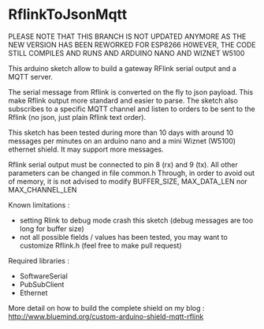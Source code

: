# RflinkToJsonMqtt
PLEASE NOTE THAT THIS BRANCH IS NOT UPDATED ANYMORE AS THE NEW VERSION HAS BEEN REWORKED FOR ESP8266
H0WEVER, THE CODE STILL COMPILES AND RUNS AND ARDUINO NANO AND WIZNET W5100

This arduino sketch allow to build a gateway RFlink serial output and a MQTT server. 

The serial message from Rflink is converted on the fly to json payload. This make Rflink output more standard and easier to parse.
The sketch also subscribes to a specific MQTT channel and listen to orders to be sent to the Rflink (no json, just plain Rflink text order).

This sketch has been tested during more than 10 days with around 10 messages per minutes on an arduino nano and a mini Wiznet (W5100) ethernet shield. It may support more messages.

Rflink serial output must be connected to pin 8 (rx) and 9 (tx).
All other parameters can be changed in file common.h
Through, in order to avoid out of memory, it is not advised to modify BUFFER_SIZE, MAX_DATA_LEN nor MAX_CHANNEL_LEN

Known limitations :
- setting Rlink to debug mode crash this sketch (debug messages are too long for buffer size)
- not all possible fields / values has been tested, you may want to customize Rflink.h (feel free to make pull request)

Required libraries :
- SoftwareSerial
- PubSubClient
- Ethernet

More detail on how to build the complete shield on my blog : http://www.bluemind.org/custom-arduino-shield-mqtt-rflink
